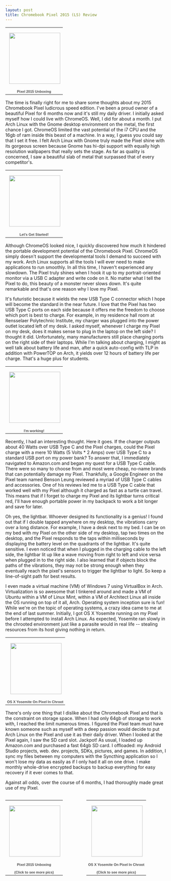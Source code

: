```yaml
---
layout: post
title: Chromebook Pixel 2015 (LS) Review
---
```


<table align="center" style="width:194px;"><tr><td align="center" style="height:194px; no-repeat left"><img src="https://lh3.googleusercontent.com/-EcffqmbdtHA/Vn-Qx3vigkE/AAAAAAAA-zc/vmQOooDFp_k/s160-c-Ic42/Pixel2015Unboxing.jpg" width="160" height="160" style="margin:1px 0 0 4px;"></td></tr><tr><td style="text-align:center;font-family:arial,sans-serif;font-size:11px"><a style="color:#4D4D4D;font-weight:bold;text-decoration:none;">Pixel 2015 Unboxing</a></td></tr></table>

The time is finally right for me to share some thoughts about my 2015 Chromebook Pixel ludicrous speed edition. I've been a proud owner of a beautiful Pixel for 6 months now and it's still my daily driver. I initially asked myself how I could live with ChromeOS. Well, I did for about a month. I put Arch Linux with the Gnome desktop environment on the metal, the first chance I got. ChromeOS limited the vast potential of the i7 CPU and the 16gb of ram inside this beast of a machine. In a way, I guess you could say that I set it free. I felt Arch Linux with Gnome truly made the Pixel shine with its gorgeous screen because Gnome has hi-dpi support with equally high resolution wallpapers that really sets the stage. As far as quality is concerned, I saw a beautiful slab of metal that surpassed that of every competitor's.

<table align="center" style="width:194px;"><tr><td align="center" style="height:194px; no-repeat left"><a><img src="https://lh3.googleusercontent.com/-ARmyWHZqz98/VoBWbQRe0rE/AAAAAAAA-0g/slPKvOQ0mgs/s160-c-Ic42/LetSGetStarted.jpg" width="160" height="160" style="margin:1px 0 0 4px;"></a></td></tr><tr><td style="text-align:center;font-family:arial,sans-serif;font-size:11px"><a style="color:#4D4D4D;font-weight:bold;text-decoration:none;">Let&#39;s Get Started!</a></td></tr></table>

Although ChromeOS looked nice, I quickly discovered how much it hindered the portable development potential of the Chromebook Pixel. ChromeOS simply doesn't support the developmental tools I demand to succeed with my work. Arch Linux supports all the tools I will ever need to make applications to run smoothly. In all this time, I haven't experienced any slowdown. The Pixel truly shines when I hook it up to my portrait-oriented monitor via a USB C adapter and write code on it. No matter what I tell the Pixel to do, this beauty of a monster never slows down. It's quite remarkable and that's one reason why I love my Pixel.

It's futuristic because it wields the new USB Type C connector which I hope will become the standard in the near future. I love that the Pixel has two USB Type C ports on each side because it offers me the freedom to choose which port is best to charge. For example, in my residence hall room at Rensselaer Polytechnic Institute, my charger was plugged into the power outlet located left of my desk. I asked myself, whenever I charge my Pixel on my desk, does it makes sense to plug in the laptop on the left side? I thought it did. Unfortunately, many manufacturers still place charging ports on the right side of their laptops. While I'm talking about charging, I might as well talk about battery life and man, after a quick auto-config with TLP in addition with PowerTOP on Arch, it yields over 12 hours of battery life per charge. That's a huge plus for students.

<table align="center" style="width:194px;"><tr><td align="center" style="height:194px; no-repeat left"><a><img src="https://lh3.googleusercontent.com/-SpOmtAVgR6w/VoBW4h7jQAE/AAAAAAAA-0U/Ujl_GQTX_Ec/s160-c-Ic42/MeWorking.jpg" width="160" height="160" style="margin:1px 0 0 4px;"></a></td></tr><tr><td style="text-align:center;font-family:arial,sans-serif;font-size:11px"><a style="color:#4D4D4D;font-weight:bold;text-decoration:none;">I'm working!</a></td></tr></table>

Recently, I had an interesting thought. Here it goes. If the charger outputs about 40 Watts over USB Type C and the Pixel charges, could the Pixel charge with a mere 10 Watts (5 Volts * 2 Amps) over USB Type C to a standard USB port on my power bank? To answer that, I immediately navigated to Amazon.com and began my quest for a USB Type C cable. There were so many to choose from and most were cheap, no-name brands that can potentially damage my Pixel. Thankfully, a Google Engineer on the Pixel team named Benson Leung reviewed a myriad of USB Type C cables and accessories. One of his reviews led me to a USB Type C cable that worked well with my Pixel although it charged as fast as a turtle can travel. This means that if I forget to charge my Pixel and its lightbar turns critical red, I'll have enough portable power in my backpack to work a bit longer and save for later.

Oh yes, the lightbar. Whoever designed its functionality is a genius! I found out that if I double tapped anywhere on my desktop, the vibrations carry over a long distance. For example, I have a desk next to my bed. I can be on my bed with my Pixel on the other side of my desktop, tap two times on the desktop, and the Pixel responds to the taps within milliseconds by displaying the battery level on the quadrants of the lightbar. It's quite sensitive. I even noticed that when I plugged in the charging cable to the left side, the lightbar lit up like a wave moving from right to left and vice versa when plugged in to the right side. I also learned that if objects block the paths of the vibrations, they may not be strong enough when they eventually reach the pixel's sensors to trigger the lightbar to light. So keep a line-of-sight path for best results.

I even made a virtual machine (VM) of Windows 7 using VirtualBox in Arch. Virtualization is so awesome that I tinkered around and made a VM of Ubuntu within a VM of Linux Mint, within a VM of Architect Linux all inside the OS running on top of it all, Arch. Operating system inception sure is fun! While we're on the topic of operating systems, a crazy idea came to me at the end of last summer. Initially, I got OS X Yosemite running on my Pixel before I attempted to install Arch Linux. As expected, Yosemite ran slowly in the chrooted environment just like a parasite would in real life -- stealing resources from its host giving nothing in return.

<table align="center" style="width:194px;"><tr><td align="center" style="height:194px; no-repeat left"><a><img src="https://lh3.googleusercontent.com/-SUJ1r7LLq7E/VZIX6BomxNE/AAAAAAAA-08/NsCdgErCv4s/s160-c-Ic42/OSXYosemiteOnPixelInChroot.jpg" width="160" height="160" style="margin:1px 0 0 4px;"></a></td></tr><tr><td style="text-align:center;font-family:arial,sans-serif;font-size:11px"><a style="color:#4D4D4D;font-weight:bold;text-decoration:none;">OS X Yosemite On Pixel In Chroot</a></td></tr></table>

There's only one thing that I dislike about the Chromebook Pixel and that is the constraint on storage space. When I had only 64gb of storage to work with, I reached the limit numerous times. I figured the Pixel team must have known someone such as myself with a deep passion  would decide to put Arch Linux on the Pixel and use it as their daily driver. When I looked at the Pixel again, I saw the SD card slot. Jackpot! As usual, I loaded up Amazon.com and purchased a fast 64gb SD card. I offloaded: my Android Studio projects, web. dev. projects, SDKs, pictures, and games. In addition, I sync my files between my computers with the Syncthing application so I won't lose my data as easily as if I only had it all on one drive. I make monthly whole-drive encrypted backups to backup everything for easy recovery if it ever comes to that.

Against all odds, over the course of 6 months, I had thoroughly made great use of my Pixel.

<table align="left" style="width:250px;"><tr><td align="center" style="height:194px; no-repeat left"><a href="https://picasaweb.google.com/102385287650654088837/Pixel2015Unboxing?authuser=0&authkey=Gv1sRgCP2FjPz9iLKuLQ&feat=embedwebsite"><img src="https://lh3.googleusercontent.com/-EcffqmbdtHA/Vn-Qx3vigkE/AAAAAAAA-zc/vmQOooDFp_k/s160-c-Ic42/Pixel2015Unboxing.jpg" width="160" height="160" style="margin:1px 0 0 4px;"></a></td></tr><tr><td style="text-align:center;font-family:arial,sans-serif;font-size:11px"><a href="https://picasaweb.google.com/102385287650654088837/Pixel2015Unboxing?authuser=0&authkey=Gv1sRgCP2FjPz9iLKuLQ&feat=embedwebsite" style="color:#4D4D4D;font-weight:bold;text-decoration:none;">Pixel 2015 Unboxing</a><br></br><a href="https://picasaweb.google.com/102385287650654088837/ChromebookPixelOSXWorks?authuser=0&authkey=Gv1sRgCNLhuu3PmcrbhAE&feat=embedwebsite" style="color:#4D4D4D;font-weight:bold;text-decoration:none;">(Click to see more pics)</a></td></tr></table>

<table align="right" style="width:250px;"><tr><td align="center" style="height:194px; no-repeat left"><a href="https://picasaweb.google.com/102385287650654088837/OSXYosemiteOnPixelInChroot?authuser=0&authkey=Gv1sRgCNLhuu3PmcrbhAE&feat=embedwebsite"><img src="https://lh3.googleusercontent.com/-SUJ1r7LLq7E/VZIX6BomxNE/AAAAAAAA-08/NsCdgErCv4s/s160-c-Ic42/OSXYosemiteOnPixelInChroot.jpg" width="160" height="160" style="margin:1px 0 0 4px;"></a></td></tr><tr><td style="text-align:center;font-family:arial,sans-serif;font-size:11px"><a href="https://picasaweb.google.com/102385287650654088837/OSXYosemiteOnPixelInChroot?authuser=0&authkey=Gv1sRgCNLhuu3PmcrbhAE&feat=embedwebsite" style="color:#4D4D4D;font-weight:bold;text-decoration:none;">OS X Yosemite On Pixel In Chroot</a><br></br><a href="https://picasaweb.google.com/102385287650654088837/ChromebookPixelOSXWorks?authuser=0&authkey=Gv1sRgCNLhuu3PmcrbhAE&feat=embedwebsite" style="color:#4D4D4D;font-weight:bold;text-decoration:none;">(Click to see more pics)</a></td></tr></table>

